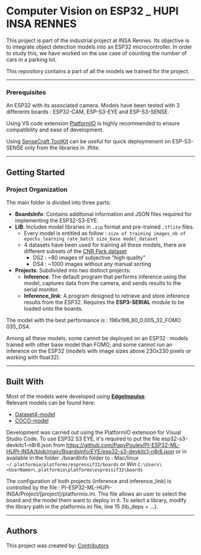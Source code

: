 # Computer Vision on ESP32 _ HUPI INSA RENNES

This project is part of the industrial project at INSA Rennes. Its objective is to integrate object detection models into an ESP32 microcontroller. In order to study this, we have worked on the use case of counting the number of cars in a parking lot.

This repository contains a part of all the models we trained for the project.

---

### Prerequisites

An ESP32 with its associated camera. Models have been tested with 3 differents boards : ESP32-CAM, ESP-S3-EYE and ESP-S3-SENSE.

Using VS code extension [PlatformIO](https://platformio.org/) is highly recommended to ensure compatibility and ease of development.

Using [SenseCraft ToolKit](https://seeed-studio.github.io/SenseCraft-Web-Toolkit/#/setup/process) can be useful for quick deploymenent on ESP-S3-SENSE only from the libraries in .tflite.

---

## Getting Started

### Project Organization  

The main folder is divided into three parts:  
- **BoardsInfo**: Contains additional information and JSON files required for implementing the ESP32-S3-EYE.  
- **LIB**: Includes model libraries in `.zip` format and pre-trained `.tflite` files.
   - Every model is entitled as follow : `size of training images_nb of epochs_learning rate_batch size_base model_dataset`
   - 4 datasets have been used for training all these models, there are different subsets of the [CNR Park dataset](http://cnrpark.it/)
     - DS2 : ~80 images of subjective "high quality"
     - DS4 : ~1000 images without any manual sorting
- **Projects**: Subdivided into two distinct projects:  
   - **Inference**: The default program that performs inference using the model, captures data from the camera, and sends results to the serial monitor.  
   - **Inference_link**: A program designed to retrieve and store inference results from the ESP32. Requires the **ESP3-SERIAL** module to be loaded onto the boards.  

The model with the best performance is : 196x196_80_0.005_32_FOMO 035_DS4. 

Among all these models, some cannot be deployed on an ESP32 : models trained with other base model than FOMO, and some cannot run an inference on the ESP32 (models with image sizes above 230x230 pixels or working with float32).

---

## Built With

Most of the models were developed using **[EdgeImpulse](https://studio.edgeimpulse.com/)**.  
Relevant models can be found here:  
- [Dataset4-model](https://studio.edgeimpulse.com/public/575010/live)
- [COCO-model](https://studio.edgeimpulse.com/public/575392/live)  

Development was carried out using the PlatformIO extension for Visual Studio Code. To use ESP32 S3 EYE, it's required to put the file esp32-s3-devkitc1-n8r8.json from https://github.com/PapyPouley/PI-ESP32-ML-HUPI-INSA/blob/main/BoardsInfo/EYE/esp32-s3-devkitc1-n8r8.json or in available in the folder ./boardInfo folder to : Mac/linux `~/.platformio/platforms/espressif32/boards` or Win `C:\Users\<UserName>\.platformio\platforms\espressif32\boards`

The configuration of both projects (inference and inference_link) is controlled by the file : PI-ESP32-ML-HUPI-INSA/Project/[project]/platformio.ini. This file allows an user to select the board and the model them want to deploy in it. To select a library, modify the library path in the platformio.ini file, line 15 (lib_deps = ...).

---

## Authors  

This project was created by: [Contributors](https://github.com/PapyPouley/PI-ESP32-ML-HUPI-INSA/contributors)  
